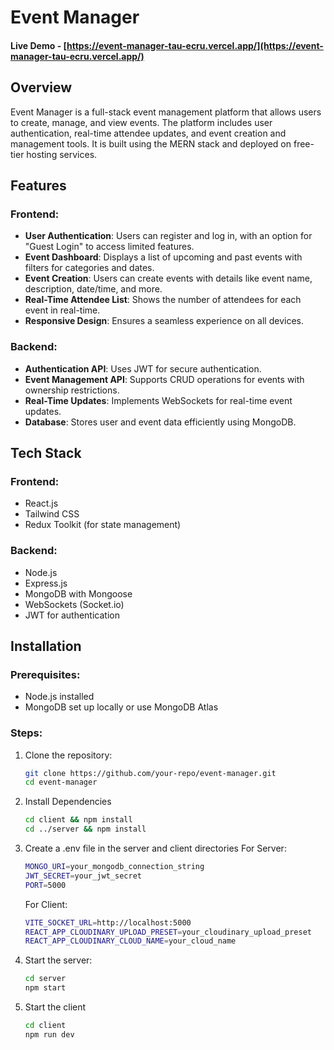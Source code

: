 # Event Manager
#### Live Demo - [https://event-manager-tau-ecru.vercel.app/](https://event-manager-tau-ecru.vercel.app/)

## Overview
Event Manager is a full-stack event management platform that allows users to create, manage, and view events. The platform includes user authentication, real-time attendee updates, and event creation and management tools. It is built using the MERN stack and deployed on free-tier hosting services.

## Features
### Frontend:
- **User Authentication**: Users can register and log in, with an option for "Guest Login" to access limited features.
- **Event Dashboard**: Displays a list of upcoming and past events with filters for categories and dates.
- **Event Creation**: Users can create events with details like event name, description, date/time, and more.
- **Real-Time Attendee List**: Shows the number of attendees for each event in real-time.
- **Responsive Design**: Ensures a seamless experience on all devices.

### Backend:
- **Authentication API**: Uses JWT for secure authentication.
- **Event Management API**: Supports CRUD operations for events with ownership restrictions.
- **Real-Time Updates**: Implements WebSockets for real-time event updates.
- **Database**: Stores user and event data efficiently using MongoDB.

## Tech Stack
### Frontend:
- React.js
- Tailwind CSS
- Redux Toolkit (for state management)

### Backend:
- Node.js
- Express.js
- MongoDB with Mongoose
- WebSockets (Socket.io)
- JWT for authentication

## Installation
### Prerequisites:
- Node.js installed
- MongoDB set up locally or use MongoDB Atlas

### Steps:
1. Clone the repository:
   ```sh
   git clone https://github.com/your-repo/event-manager.git
   cd event-manager
   ```

2. Install Dependencies
   ```sh
   cd client && npm install
   cd ../server && npm install
   ```
   
3. Create a .env file in the server and client directories
   For Server:
   ```sh
   MONGO_URI=your_mongodb_connection_string
   JWT_SECRET=your_jwt_secret
   PORT=5000
   ```
   For Client:
   ```sh
   VITE_SOCKET_URL=http://localhost:5000
   REACT_APP_CLOUDINARY_UPLOAD_PRESET=your_cloudinary_upload_preset
   REACT_APP_CLOUDINARY_CLOUD_NAME=your_cloud_name
   ```

4. Start the server:
   ```sh
   cd server
   npm start
   ```

5. Start the client
   ```sh
   cd client
   npm run dev
   ```
